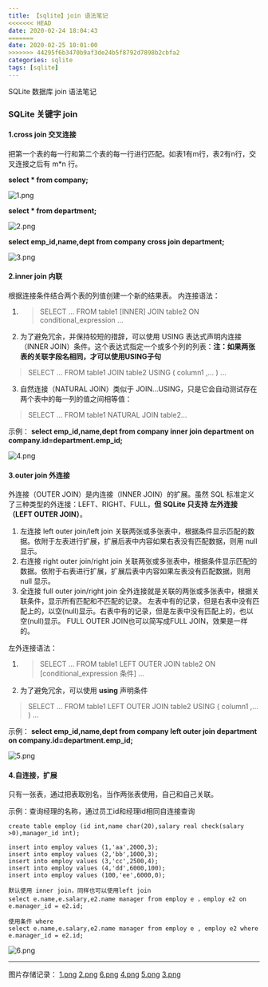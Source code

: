 ```yaml
---
title: 【sqlite】join 语法笔记
<<<<<<< HEAD
date: 2020-02-24 18:04:43
=======
date: 2020-02-25 10:01:00
>>>>>>> 44295f6b3470b9af3de24b5f8792d7898b2cbfa2
categories: sqlite
tags: [sqlite]
---
```


SQLite 数据库 join 语法笔记

### SQLite 关键字 join

#### 1.cross join 交叉连接
把第一个表的每一行和第二个表的每一行进行匹配。如表1有m行，表2有n行，交叉连接之后有 m*n 行。

**select * from company;**

![1.png](https://i.loli.net/2020/02/24/eFaoVbMcN9fzvnU.png)

**select * from department;**

![2.png](https://i.loli.net/2020/02/24/NLHugBocmZ5IdFC.png)

**select emp_id,name,dept from company cross join department;**

![3.png](https://i.loli.net/2020/02/24/YzhkEsmfAxjnSpv.png)

#### 2.inner join 内联
根据连接条件结合两个表的列值创建一个新的结果表。
内连接语法：
1. > SELECT ... FROM table1 [INNER] JOIN table2 ON conditional_expression ...
2. 为了避免冗余，并保持较短的措辞，可以使用 USING 表达式声明内连接（INNER JOIN）条件。这个表达式指定一个或多个列的列表：**注：如果两张表的关联字段名相同，才可以使用USING子句** 
> SELECT ... FROM table1 JOIN table2 USING ( column1 ,... ) ...

3. 自然连接（NATURAL JOIN）类似于 JOIN...USING，只是它会自动测试存在两个表中的每一列的值之间相等值：
> SELECT ... FROM table1 NATURAL JOIN table2...

示例：
**select emp_id,name,dept from company inner join department on company.id=department.emp_id;**

![4.png](https://i.loli.net/2020/02/24/bRU9NXdnQfkBwlr.png)

#### 3.outer join 外连接
外连接（OUTER JOIN）是内连接（INNER JOIN）的扩展。虽然 SQL 标准定义了三种类型的外连接：LEFT、RIGHT、FULL，**但 SQLite 只支持 左外连接（LEFT OUTER JOIN）**。

1. 左连接 left outer join/left join
关联两张或多张表中，根据条件显示匹配的数据。依附于左表进行扩展，扩展后表中内容如果右表没有匹配数据，则用 null 显示。
2. 右连接 right outer join/right join
关联两张或多张表中，根据条件显示匹配的数据。依附于右表进行扩展，扩展后表中内容如果左表没有匹配数据，则用 null 显示。
3. 全连接 full outer join/right join
全外连接就是关联的两张或多张表中，根据关联条件，显示所有匹配和不匹配的记录。
左表中有的记录，但是右表中没有匹配上的，以空(null)显示。右表中有的记录，但是左表中没有匹配上的，也以空(null)显示。
FULL OUTER JOIN也可以简写成FULL JOIN，效果是一样的。

左外连接语法：
1. > SELECT ... FROM table1 LEFT OUTER JOIN table2 ON [conditional_expression 条件] ...

2. 为了避免冗余，可以使用 **using** 声明条件 
> SELECT ... FROM table1 LEFT OUTER JOIN table2 USING ( column1 ,... ) ...

示例：
**select emp_id,name,dept from company left outer join department on company.id=department.emp_id;**

![5.png](https://i.loli.net/2020/02/24/QgiYNUvdqa1JRwm.png)

#### 4.自连接，扩展
只有一张表，通过把表取别名，当作两张表使用，自己和自己关联。

示例：查询经理的名称，通过员工id和经理id相同自连接查询
```
create table employ (id int,name char(20),salary real check(salary >0),manager_id int);

insert into employ values (1,'aa',2000,3);
insert into employ values (2,'bb',1000,3);
insert into employ values (3,'cc',2500,4);
insert into employ values (4,'dd',6000,100);
insert into employ values (100,'ee',6000,0);

默认使用 inner join，同样也可以使用left join
select e.name,e.salary,e2.name manager from employ e ，employ e2 on e.manager_id = e2.id;

使用条件 where
select e.name,e.salary,e2.name manager from employ e , employ e2 where e.manager_id = e2.id;

```
![6.png](https://i.loli.net/2020/02/24/7ut5ZO6Vsm8aNiX.png)

---
图片存储记录：
[1.png](https://i.loli.net/2020/02/24/eFaoVbMcN9fzvnU.png)
[2.png](https://i.loli.net/2020/02/24/NLHugBocmZ5IdFC.png)
[6.png](https://i.loli.net/2020/02/24/7ut5ZO6Vsm8aNiX.png)
[4.png](https://i.loli.net/2020/02/24/bRU9NXdnQfkBwlr.png)
[5.png](https://i.loli.net/2020/02/24/QgiYNUvdqa1JRwm.png)
[3.png](https://i.loli.net/2020/02/24/YzhkEsmfAxjnSpv.png)